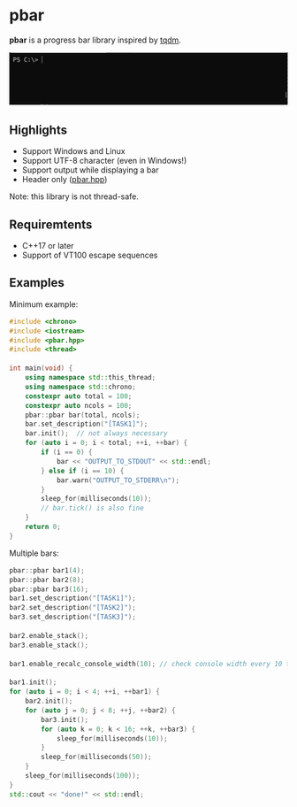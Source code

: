 # pbar
**pbar** is a progress bar library inspired by [tqdm](https://github.com/tqdm/tqdm).

![demo](https://raw.githubusercontent.com/estshorter/pbar/videos/example1.gif)

## Highlights
- Support Windows and Linux
- Support UTF-8 character (even in Windows!)
- Support output while displaying a bar
- Header only ([pbar.hpp](https://github.com/estshorter/pbar/blob/master/pbar.hpp))

Note: this library is not thread-safe.

## Requiremtents
- C++17 or later
- Support of VT100 escape sequences

## Examples
Minimum example:
```cpp
#include <chrono>
#include <iostream>
#include <pbar.hpp>
#include <thread>

int main(void) {
	using namespace std::this_thread;
	using namespace std::chrono;
	constexpr auto total = 100;
	constexpr auto ncols = 100;
	pbar::pbar bar(total, ncols);
	bar.set_description("[TASK1]");
	bar.init();	 // not always necessary
	for (auto i = 0; i < total; ++i, ++bar) {
		if (i == 0) {
			bar << "OUTPUT_TO_STDOUT" << std::endl;
		} else if (i == 10) {
			bar.warn("OUTPUT_TO_STDERR\n");
		}
		sleep_for(milliseconds(10));
		// bar.tick() is also fine
	}
	return 0;
}
```

Multiple bars:
```cpp
pbar::pbar bar1(4);
pbar::pbar bar2(8);
pbar::pbar bar3(16);
bar1.set_description("[TASK1]");
bar2.set_description("[TASK2]");
bar3.set_description("[TASK3]");

bar2.enable_stack();
bar3.enable_stack();

bar1.enable_recalc_console_width(10); // check console width every 10 ticks

bar1.init();
for (auto i = 0; i < 4; ++i, ++bar1) {
	bar2.init();
	for (auto j = 0; j < 8; ++j, ++bar2) {
		bar3.init();
		for (auto k = 0; k < 16; ++k, ++bar3) {
			sleep_for(milliseconds(10));
		}
		sleep_for(milliseconds(50));
	}
	sleep_for(milliseconds(100));
}
std::cout << "done!" << std::endl;
```
